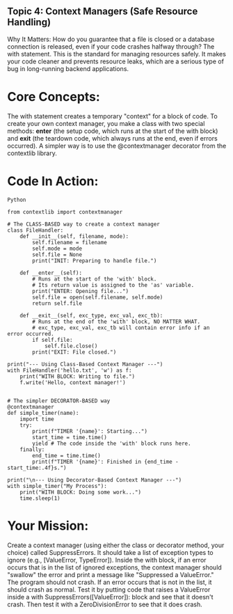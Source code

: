 ## Topic 4: Context Managers (Safe Resource Handling)
Why It Matters: How do you guarantee that a file is closed or a database connection is released, even if your code crashes halfway through? The with statement. This is the standard for managing resources safely. It makes your code cleaner and prevents resource leaks, which are a serious type of bug in long-running backend applications.

# Core Concepts:

The with statement creates a temporary "context" for a block of code.
To create your own context manager, you make a class with two special methods: __enter__ (the setup code, which runs at the start of the with block) and __exit__ (the teardown code, which always runs at the end, even if errors occurred).
A simpler way is to use the @contextmanager decorator from the contextlib library.

# Code In Action:

```
Python

from contextlib import contextmanager

# The CLASS-BASED way to create a context manager
class FileHandler:
    def __init__(self, filename, mode):
        self.filename = filename
        self.mode = mode
        self.file = None
        print("INIT: Preparing to handle file.")

    def __enter__(self):
        # Runs at the start of the 'with' block.
        # Its return value is assigned to the 'as' variable.
        print("ENTER: Opening file...")
        self.file = open(self.filename, self.mode)
        return self.file

    def __exit__(self, exc_type, exc_val, exc_tb):
        # Runs at the end of the 'with' block, NO MATTER WHAT.
        # exc_type, exc_val, exc_tb will contain error info if an error occurred.
        if self.file:
            self.file.close()
        print("EXIT: File closed.")

print("--- Using Class-Based Context Manager ---")
with FileHandler('hello.txt', 'w') as f:
    print("WITH BLOCK: Writing to file.")
    f.write('Hello, context manager!')


# The simpler DECORATOR-BASED way
@contextmanager
def simple_timer(name):
    import time
    try:
        print(f"TIMER '{name}': Starting...")
        start_time = time.time()
        yield # The code inside the 'with' block runs here.
    finally:
        end_time = time.time()
        print(f"TIMER '{name}': Finished in {end_time - start_time:.4f}s.")

print("\n--- Using Decorator-Based Context Manager ---")
with simple_timer("My Process"):
    print("WITH BLOCK: Doing some work...")
    time.sleep(1)
```

# Your Mission:

Create a context manager (using either the class or decorator method, your choice) called SuppressErrors.
It should take a list of exception types to ignore (e.g., [ValueError, TypeError]).
Inside the with block, if an error occurs that is in the list of ignored exceptions, the context manager should "swallow" the error and print a message like "Suppressed a ValueError." The program should not crash.
If an error occurs that is not in the list, it should crash as normal.
Test it by putting code that raises a ValueError inside a with SuppressErrors([ValueError]): block and see that it doesn't crash. Then test it with a ZeroDivisionError to see that it does crash.